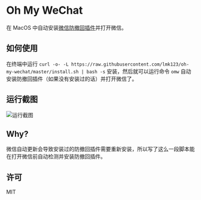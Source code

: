 # Oh My WeChat

在 MacOS 中自动安装[微信防撤回插件](https://github.com/TKkk-iOSer/WeChatPlugin-MacOS)并打开微信。

## 如何使用

在终端中运行 `curl -o- -L https://raw.githubusercontent.com/lmk123/oh-my-wechat/master/install.sh | bash -s` 安装，然后就可以运行命令 `omw` 自动安装防撤回插件（如果没有安装过的话）并打开微信了。

## 运行截图

![运行截图](https://user-images.githubusercontent.com/5035625/35378753-d7c202f2-01ee-11e8-8b71-afe38e8cda56.png)

## Why?

微信自动更新会导致安装过的防撤回插件需要重新安装，所以写了这么一段脚本能在打开微信前自动检测并安装防撤回插件。

## 许可

MIT
